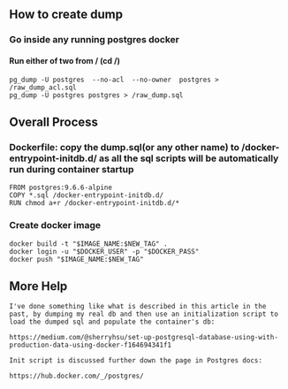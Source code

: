 ## How to create dump

### Go inside any running postgres docker

#### Run either of two from / (cd /)

```
pg_dump -U postgres  --no-acl  --no-owner  postgres > /raw_dump_acl.sql
pg_dump -U postgres postgres > /raw_dump.sql
```

## Overall Process

### Dockerfile: copy the dump.sql(or any other name) to /docker-entrypoint-initdb.d/ as all the sql scripts will be automatically run during container startup

```
FROM postgres:9.6.6-alpine 
COPY *.sql /docker-entrypoint-initdb.d/
RUN chmod a+r /docker-entrypoint-initdb.d/*
```

### Create docker image
```
docker build -t "$IMAGE_NAME:$NEW_TAG" . 
docker login -u "$DOCKER_USER" -p "$DOCKER_PASS" 
docker push "$IMAGE_NAME:$NEW_TAG"
```



## More Help

```
I've done something like what is described in this article in the past, by dumping my real db and then use an initialization script to load the dumped sql and populate the container's db:

https://medium.com/@sherryhsu/set-up-postgresql-database-using-with-production-data-using-docker-f164694341f1

Init script is discussed further down the page in Postgres docs:

https://hub.docker.com/_/postgres/
```


